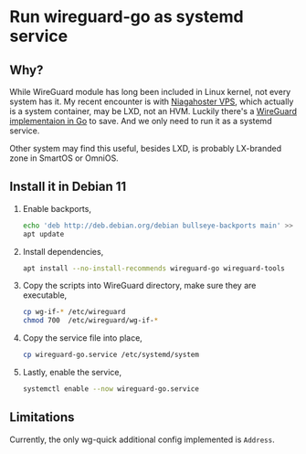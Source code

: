 #   Run wireguard-go as systemd service

##  Why?

While WireGuard module has long been included in Linux kernel,
not every system has it.
My recent encounter is with [Niagahoster VPS](https://www.niagahoster.co.id/cloud-vps-hosting),
which actually is a system container,
may be LXD,
not an HVM.
Luckily there's a [WireGuard implementaion in Go](https://github.com/WireGuard/wireguard-go) to save.
And we only need to run it as a systemd service.

Other system may find this useful,
besides LXD,
is probably LX-branded zone in SmartOS or OmniOS.

##  Install it in Debian 11

1.  Enable backports,

    ```bash
    echo 'deb http://deb.debian.org/debian bullseye-backports main' >> /etc/apt/sources.list
    apt update
    ```

2.  Install dependencies,

    ```bash
    apt install --no-install-recommends wireguard-go wireguard-tools
    ```

3.  Copy the scripts into WireGuard directory, make sure they are executable,

    ```bash
    cp wg-if-* /etc/wireguard
    chmod 700  /etc/wireguard/wg-if-*
    ```

4.  Copy the service file into place,

    ```bash
    cp wireguard-go.service /etc/systemd/system
    ```

5.  Lastly, enable the service,

    ```bash
    systemctl enable --now wireguard-go.service
    ```

##  Limitations

Currently, the only wg-quick additional config implemented is `Address`.

